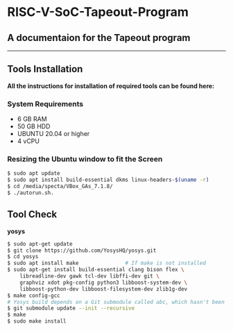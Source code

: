 # RISC-V-SoC-Tapeout-Program

## A documentaion for the Tapeout program
------------------------------------------------------------------------------------------------
## Tools Installation 

**All the instructions for installation of required tools can be found here:**

### System Requirements

- 6 GB RAM
- 50 GB HDD
- UBUNTU 20.04 or higher
- 4 vCPU

### Resizing the Ubuntu window to fit the Screen
```bash
$ sudo apt update
$ sudo apt install build-essential dkms linux-headers-$(uname -r)
$ cd /media/specta/VBox_GAs_7.1.8/
$ ./autorun.sh.
```

## Tool Check 

**yosys**

```bash
$ sudo apt-get update
$ git clone https://github.com/YosysHQ/yosys.git
$ cd yosys
$ sudo apt install make               # If make is not installed
$ sudo apt-get install build-essential clang bison flex \
    libreadline-dev gawk tcl-dev libffi-dev git \
    graphviz xdot pkg-config python3 libboost-system-dev \
    libboost-python-dev libboost-filesystem-dev zlib1g-dev
$ make config-gcc
# Yosys build depends on a Git submodule called abc, which hasn't been initialized yet. You need to run the following command before running make
$ git submodule update --init --recursive
$ make 
$ sudo make install

```













